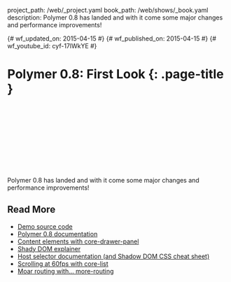 project_path: /web/_project.yaml book_path: /web/shows/_book.yaml description: Polymer 0.8 has landed and with it come some major changes and performance improvements!

{# wf_updated_on: 2015-04-15 #} {# wf_published_on: 2015-04-15 #} {# wf_youtube_id: cyf-17lWkYE #}

# Polymer 0.8: First Look {: .page-title }

<div class="video-wrapper">
  <iframe class="devsite-embedded-youtube-video" data-video-id="cyf-17lWkYE"
          data-autohide="1" data-showinfo="0" frameborder="0" allowfullscreen>
  </iframe>
</div>

Polymer 0.8 has landed and with it come some major changes and performance improvements!

## Read More

- [Demo source code](https://github.com/robdodson/polycasts/tree/master/ep13-08-first-look)
- [Polymer 0.8 documentation](https://www.polymer-project.org/0.8/)
- [Content elements with core-drawer-panel](/web/shows/polycasts/season-1/core-drawer-panel)
- [Shady DOM explainer](https://www.polymer-project.org/0.8/docs/devguide/local-dom.html)
- [Host selector documentation (and Shadow DOM CSS cheat sheet)](http://robdodson.me/shadow-dom-css-cheat-sheet/#host)
- [Scrolling at 60fps with core-list](/web/shows/polycasts/season-2/scrolling-at-60fps-with-core-list)
- [Moar routing with... more-routing](/web/shows/polycasts/season-2/more-routing-with-more-routing)